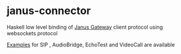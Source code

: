 # janus-connector

Haskell low level binding of [Janus Gateway](https://github.com/meetecho/janus-gateway) client protocol using websockets protocol

[Examples](https://github.com/oofp/janus-connector/tree/master/Examples) for SIP , AudioBridge, EchoTest and VideoCall are available
